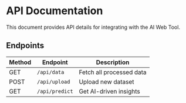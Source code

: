 # API Documentation  

This document provides API details for integrating with the AI Web Tool.  

##  **Endpoints**  

| Method | Endpoint          | Description                |
|--------|------------------|----------------------------|
| GET    | `/api/data`      | Fetch all processed data  |
| POST   | `/api/upload`    | Upload new dataset        |
| GET    | `/api/predict`   | Get AI-driven insights    |

